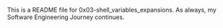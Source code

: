 This is a README file for 0x03-shell_variables_expansions.
As always, my Software Engineering Journey continues.